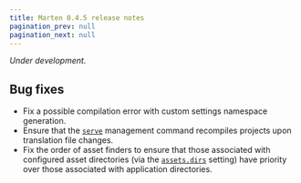 ```yaml
---
title: Marten 0.4.5 release notes
pagination_prev: null
pagination_next: null
---
```


_Under development._

## Bug fixes

* Fix a possible compilation error with custom settings namespace generation.
* Ensure that the [`serve`](../../development/reference/management-commands.md#serve) management command recompiles projects upon translation file changes.
* Fix the order of asset finders to ensure that those associated with configured asset directories (via the [`assets.dirs`](../../development/reference/settings.md#dirs) setting) have priority over those associated with application directories.
